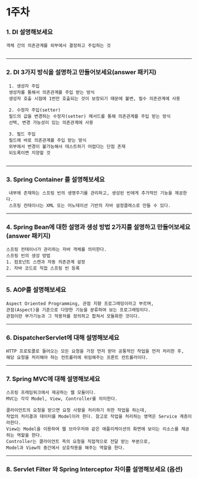 # 1주차

### 1. DI 설명해보세요

~~~
객체 간의 의존관계를 외부에서 결정하고 주입하는 것
 
~~~

---

### 2. DI 3가지 방식을 설명하고 만들어보세요(answer 패키지)

~~~
 1. 생성자 주입
 생성자를 통해서 의존관계를 주입 받는 방식
 생성자 호출 시점에 1번만 호출되는 것이 보장되기 때문에 불변, 필수 의존관계에 사용
 
 2. 수정자 주입(setter)
 필드의 값을 변경하는 수정자(setter) 메서드를 통해 의존관계를 주입 받는 방식
 선택, 변경 가능성이 있는 의존관계에 사용
 
 3. 필드 주입
 필드에 바로 의존관계를 주입 받는 방식
 외부에서 변경이 불가능해서 테스트하기 어렵다는 단점 존재
 되도록이면 지양할 것
 
~~~

---
### 3. Spring Container 를 설명해보세요

~~~
 내부에 존재하는 스프링 빈의 생명주기를 관리하고, 생성된 빈에게 추가적인 기능을 제공한다.
 스프링 컨테이너는 XML 또는 어노테이션 기반의 자바 설정클래스로 만들 수 있다.
~~~

---

### 4. Spring Bean에 대한 설명과 생성 방법 2가지를 설명하고 만들어보세요(answer 패키지)

~~~
스프링 컨테이너가 관리하는 자바 객체를 의미한다.
스프링 빈의 생성 방법
1. 컴포넌트 스캔과 자동 의존관계 설정
2. 자바 코드로 직접 스프링 빈 등록
~~~

--- 

### 5. AOP를 설명해보세요

~~~
Aspect Oriented Programming, 관점 지향 프로그래밍이라고 부르며, 
관점(Aspect)을 기준으로 다양한 기능을 분류하여 보는 프로그래밍이다.
관점이란 부가기능과 그 적용처를 정의하고 합쳐서 모듈화한 것이다.
~~~

--- 

### 6. DispatcherServlet에 대해 설명해보세요

~~~
HTTP 프로토콜로 들어오는 모든 요청을 가장 먼저 받아 공통적인 작업을 먼저 처리한 후, 
해당 요청을 처리해야 하는 컨트롤러에 위임해주는 프론트 컨트롤러이다. 
~~~

---

### 7. Spring MVC에 대해 설명해보세요

~~~
스프링 프레임워크에서 제공하는 웹 모듈이다.
MVC는 각각 Model, View, Controller를 의미한다.

클라이언트의 요청을 받으면 요청 사항을 처리하기 위한 작업을 하는데,
작업의 처리결과 데이터를 Model이라 한다. 참고로 작업을 처리하는 영역은 Service 계층이라한다.
View는 Model을 이용하여 웹 브라우저와 같은 애플리케이션의 화면에 보이는 리소스를 제공하는 역할을 한다.
Controller는 클라이언트 측의 요청을 직접적으로 전달 받는 부분으로, 
Model과 View의 중간에서 상호작용을 해주는 역할을 한다.

~~~

--- 


### 8. Servlet Filter 와 Spring Interceptor 차이를 설명해보세요 (옵션)

~~~

~~~

